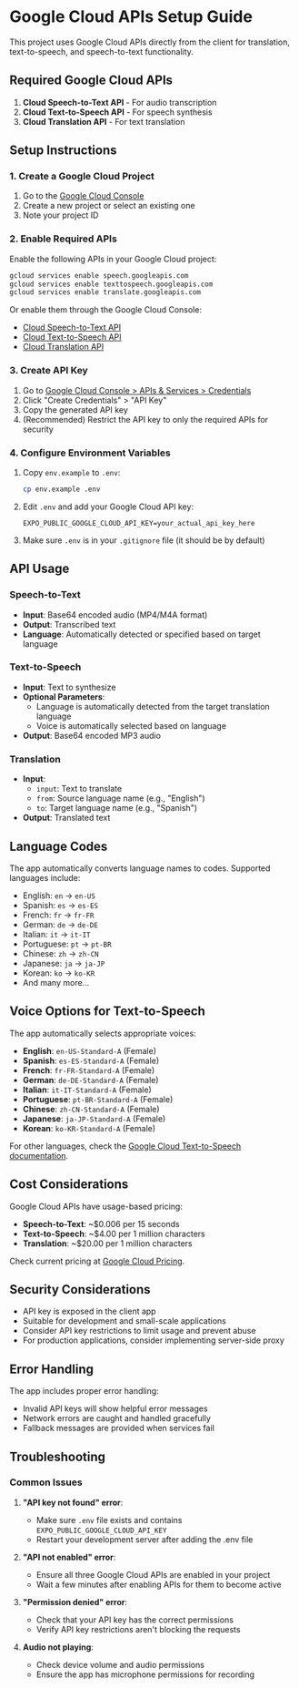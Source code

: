 # Google Cloud APIs Setup Guide

This project uses Google Cloud APIs directly from the client for translation, text-to-speech, and speech-to-text functionality.

## Required Google Cloud APIs

1. **Cloud Speech-to-Text API** - For audio transcription
2. **Cloud Text-to-Speech API** - For speech synthesis  
3. **Cloud Translation API** - For text translation

## Setup Instructions

### 1. Create a Google Cloud Project

1. Go to the [Google Cloud Console](https://console.cloud.google.com/)
2. Create a new project or select an existing one
3. Note your project ID

### 2. Enable Required APIs

Enable the following APIs in your Google Cloud project:

```bash
gcloud services enable speech.googleapis.com
gcloud services enable texttospeech.googleapis.com
gcloud services enable translate.googleapis.com
```

Or enable them through the Google Cloud Console:
- [Cloud Speech-to-Text API](https://console.cloud.google.com/apis/library/speech.googleapis.com)
- [Cloud Text-to-Speech API](https://console.cloud.google.com/apis/library/texttospeech.googleapis.com)
- [Cloud Translation API](https://console.cloud.google.com/apis/library/translate.googleapis.com)

### 3. Create API Key

1. Go to [Google Cloud Console > APIs & Services > Credentials](https://console.cloud.google.com/apis/credentials)
2. Click "Create Credentials" > "API Key"
3. Copy the generated API key
4. (Recommended) Restrict the API key to only the required APIs for security

### 4. Configure Environment Variables

1. Copy `env.example` to `.env`:
   ```bash
   cp env.example .env
   ```

2. Edit `.env` and add your Google Cloud API key:
   ```env
   EXPO_PUBLIC_GOOGLE_CLOUD_API_KEY=your_actual_api_key_here
   ```

3. Make sure `.env` is in your `.gitignore` file (it should be by default)

## API Usage

### Speech-to-Text
- **Input**: Base64 encoded audio (MP4/M4A format)
- **Output**: Transcribed text
- **Language**: Automatically detected or specified based on target language

### Text-to-Speech
- **Input**: Text to synthesize
- **Optional Parameters**: 
  - Language is automatically detected from the target translation language
  - Voice is automatically selected based on language
- **Output**: Base64 encoded MP3 audio

### Translation
- **Input**: 
  - `input`: Text to translate
  - `from`: Source language name (e.g., "English")
  - `to`: Target language name (e.g., "Spanish")
- **Output**: Translated text

## Language Codes

The app automatically converts language names to codes. Supported languages include:
- English: `en` → `en-US`
- Spanish: `es` → `es-ES`
- French: `fr` → `fr-FR`
- German: `de` → `de-DE`
- Italian: `it` → `it-IT`
- Portuguese: `pt` → `pt-BR`
- Chinese: `zh` → `zh-CN`
- Japanese: `ja` → `ja-JP`
- Korean: `ko` → `ko-KR`
- And many more...

## Voice Options for Text-to-Speech

The app automatically selects appropriate voices:
- **English**: `en-US-Standard-A` (Female)
- **Spanish**: `es-ES-Standard-A` (Female)
- **French**: `fr-FR-Standard-A` (Female)
- **German**: `de-DE-Standard-A` (Female)
- **Italian**: `it-IT-Standard-A` (Female)
- **Portuguese**: `pt-BR-Standard-A` (Female)
- **Chinese**: `zh-CN-Standard-A` (Female)
- **Japanese**: `ja-JP-Standard-A` (Female)
- **Korean**: `ko-KR-Standard-A` (Female)

For other languages, check the [Google Cloud Text-to-Speech documentation](https://cloud.google.com/text-to-speech/docs/voices).

## Cost Considerations

Google Cloud APIs have usage-based pricing:
- **Speech-to-Text**: ~$0.006 per 15 seconds
- **Text-to-Speech**: ~$4.00 per 1 million characters
- **Translation**: ~$20.00 per 1 million characters

Check current pricing at [Google Cloud Pricing](https://cloud.google.com/pricing).

## Security Considerations

- API key is exposed in the client app
- Suitable for development and small-scale applications
- Consider API key restrictions to limit usage and prevent abuse
- For production applications, consider implementing server-side proxy

## Error Handling

The app includes proper error handling:
- Invalid API keys will show helpful error messages
- Network errors are caught and handled gracefully
- Fallback messages are provided when services fail

## Troubleshooting

### Common Issues

1. **"API key not found" error**:
   - Make sure `.env` file exists and contains `EXPO_PUBLIC_GOOGLE_CLOUD_API_KEY`
   - Restart your development server after adding the .env file

2. **"API not enabled" error**:
   - Ensure all three Google Cloud APIs are enabled in your project
   - Wait a few minutes after enabling APIs for them to become active

3. **"Permission denied" error**:
   - Check that your API key has the correct permissions
   - Verify API key restrictions aren't blocking the requests

4. **Audio not playing**:
   - Check device volume and audio permissions
   - Ensure the app has microphone permissions for recording 